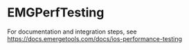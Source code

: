 # EMGPerfTesting

For documentation and integration steps, see https://docs.emergetools.com/docs/ios-performance-testing
